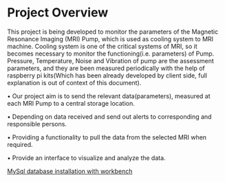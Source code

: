 # Project Overview
This project is being developed to monitor the parameters of the Magnetic Resonance Imaging (MRI) Pump, which is used as 
cooling system to MRI machine. 
Cooling system is one of the critical systems of MRI, so it becomes necessary to monitor the functioning(i.e. parameters) of Pump.
Pressure, Temperature, Noise and Vibration of pump are the assessment parameters, and they are been measured periodically 
with the help of raspberry pi kits(Which has been already developed by client side, full explanation is out of context of this document).

• Our project aim is to send the relevant data(parameters), measured at each MRI Pump to a central storage location.

• Depending on data received and send out alerts to corresponding and responsible persons.

• Providing a functionality to pull the data from the selected MRI when required.

• Provide an interface to visualize and analyze the data.

[MySql database installation with workbench](mysql-database-installation-with-workbench)

